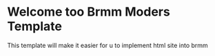 # Welcome too Brmm Moders Template
<p>This template will make it easier for u to implement html site into brmm</p>

